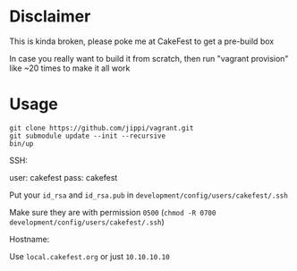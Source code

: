 # Disclaimer

This is kinda broken, please poke me at CakeFest to get a pre-build box

In case you really want to build it from scratch, then run "vagrant provision" like ~20 times to make it all work

# Usage

```
git clone https://github.com/jippi/vagrant.git
git submodule update --init --recursive
bin/up
```

SSH:

user: cakefest
pass: cakefest

Put your `id_rsa` and `id_rsa.pub` in `development/config/users/cakefest/.ssh`

Make sure they are with permission `0500` (`chmod -R 0700 development/config/users/cakefest/.ssh`)

Hostname:

Use `local.cakefest.org` or just `10.10.10.10`


